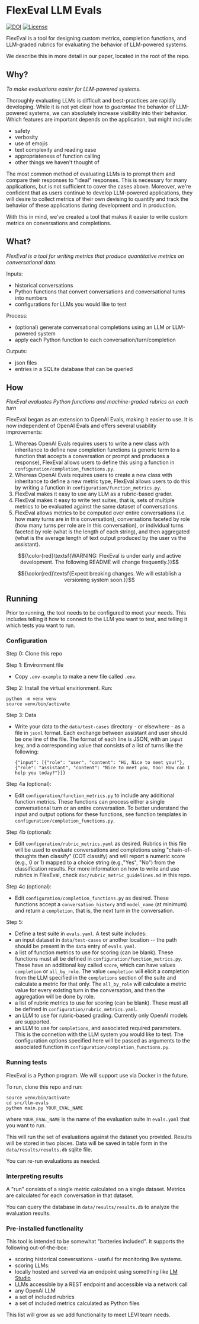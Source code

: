 # FlexEval LLM Evals

[![DOI](https://zenodo.org/badge/DOI/10.5281/zenodo.12729993.svg)](https://doi.org/10.5281/zenodo.12729993)
[![License](https://img.shields.io/github/license/DigitalHarborFoundation/FlexEval)](https://github.com/DigitalHarborFoundation/FlexEval/blob/main/LICENSE)

FlexEval is a tool for designing custom metrics, completion functions, and LLM-graded rubrics for evaluating the behavior of LLM-powered systems.

We describe this in more detail in our paper, located in the root of the repo.

## Why?

_To make evaluations easier for LLM-powered systems._

Thoroughly evaluating LLMs is difficult and best-practices are rapidly developing. While it is not yet clear how to _guarantee_ the behavior of LLM-powered systems, we can absolutely increase visibility into their behavior. Which features are important depends on the application, but might include:

- safety
- verbosity
- use of emojis
- text complexity and reading ease
- appropriateness of function calling
- other things we haven't thought of

The most common method of evaluating LLMs is to prompt them and compare their responses to "ideal" responses. This is necessary for many applications, but is not sufficient to cover the cases above. Moreover, we're confident that as users continue to develop LLM-powered applications, they will desire to collect metrics of their own devising to quantify and track the behavior of these applications during development and in production.

With this in mind, we've created a tool that makes it easier to write custom metrics on conversations and completions.

## What?

_FlexEval is a tool for writing metrics that produce quantitative metrics on conversational data._

Inputs:

- historical conversations
- Python functions that convert conversations and conversational turns into numbers
- configurations for LLMs you would like to test

Process:

- (optional) generate conversational completions using an LLM or LLM-powered system
- apply each Python function to each conversation/turn/completion

Outputs:

- json files
- entries in a SQLite database that can be queried

## How

_FlexEval evaluates Python functions and machine-graded rubrics on each turn_

FlexEval began as an extension to OpenAI Evals, making it easier to use. It is now independent of OpenAI Evals and offers several usability improvements:

1. Whereas OpenAI Evals requires users to write a new class with inheritance to define new completion functions (a generic term to a function that accepts a conversation or prompt and produces a response), FlexEval allows users to define this using a function in `configuration/completion_functions.py`.
2. Whereas OpenAI Evals requires users to create a new class with inheritance to define a new metric type, FlexEval allows users to do this by writing a function in `configuration/function_metrics.py`.
3. FlexEval makes it easy to use any LLM as a rubric-based grader.
4. FlexEval makes it easy to write test suites, that is, sets of multiple metrics to be evaluated against the same dataset of conversations.
5. FlexEval allows metrics to be computed over entire conversations (i.e. how many turns are in this conversation), conversations faceted by role (how many turns per role are in this conversation), or individual turns faceted by role (what is the length of each string), and then aggregated (what is the average length of text output produced by the user vs the assistant).

$${\color{red}\textsf{WARNING: FlexEval is under early and active development. The following README will change frequently.}}$$

$${\color{red}\textsf{Expect breaking changes. We will establish a versioning system soon.}}$$

## Running

Prior to running, the tool needs to be configured to meet your needs. This includes telling it how to connect to the LLM you want to test, and telling it which tests you want to run.

### Configuration

Step 0: Clone this repo

Step 1: Environment file

- Copy `.env-example` to make a new file called `.env`.

Step 2: Install the virtual envirionment. Run:

    python -m venv venv
    source venv/bin/activate

Step 3: Data

- Write your data to the `data/test-cases` directory - or elsewhere - as a file in `jsonl` format. Each exchange between assistant and user should be one line of the file. The format of each line is JSON, with an `input` key, and a corresponding value that consists of a list of turns like the following:

  `{"input": [{"role": "user", "content": "Hi, Nice to meet you!"}, {"role": "assistant", "content": "Nice to meet you, too! How can I help you today?"}]}`

Step 4a (optional):

- Edit `configuration/function_metrics.py` to include any additional function metrics. These functions can process either a single conversational turn or an entire conversation. To better understand the input and output options for these functions, see function templates in `configuration/completion_functions.py`.

Step 4b (optional):

- Edit `configuration/rubric_metrics.yaml` as desired. Rubrics in this file will be used to evaluate conversations and completions using "chain-of-thoughts then classify" (COT classify) and will report a numeric score (e.g., 0 or 1) mapped to a choice string (e.g.,"Yes", "No") from the classification results. For more information on how to write and use rubrics in FlexEval, check `doc/rubric_metric_guidelines.md` in this repo.

Step 4c (optional):

- Edit `configuration/completion_functions.py` as desired. These functions accept a `conversation_history` and `model_name` (at minimum) and return a `completion`, that is, the next turn in the conversation.

Step 5:

- Define a test suite in `evals.yaml`. A test suite includes:
- an input dataset in `data/test-cases` or another location -- the path should be present in the `data` entry of `evals.yaml`.
- a list of function metrics to use for scoring (can be blank). These functions must all be defined in `configuration/function_metrics.py`. These have an additional key called `score`, which can have values `completion` or `all_by_role`. The value `completion` will elicit a completion from the LLM specified in the `completions` section of the suite and calculate a metric for that only. The `all_by_role` will calculate a metric value for every existing turn in the conversation, and then the aggregation will be done by role.
- a list of rubric metrics to use for scoring (can be blank). These must all be defined in `configuration/rubric_metrics.yaml`.
- an LLM to use for rubric-based grading. Currently only OpenAI models are supported.
- an LLM to use for `completions`, and associated required parameters. This is the connetion with the LLM system you would like to test. The configuration options specified here will be passed as arguments to the associated function in `configuration/completion_functions.py`.

### Running tests

FlexEval is a Python program. We will support use via Docker in the future.

To run, clone this repo and run:

    source venv/bin/activate
    cd src/llm-evals
    python main.py YOUR_EVAL_NAME

where `YOUR_EVAL_NAME` is the name of the evaluation suite in `evals.yaml` that you want to run.

This will run the set of evaluations against the dataset you provided. Results will be stored in two places. Data will be saved in table form in the `data/results/results.db` sqlite file.

You can re-run evaluations as needed.

### Interpreting results

A "run" consists of a single metric calculated on a single dataset. Metrics are calculated for each conversation in that dataset.

You can query the database in `data/results/results.db` to analyze the evaluation results.

### Pre-installed functionality

This tool is intended to be somewhat "batteries included". It supports the following out-of-the-box:

- scoring historical conversations - useful for monitoring live systems.
- scoring LLMs:
- locally hosted and served via an endpoint using something like [LM Studio](https://lmstudio.ai)
- LLMs accessible by a REST endpoint and accessible via a network call
- any OpenAI LLM
- a set of included rubrics
- a set of included metrics calculated as Python files

This list will grow as we add functionality to meet LEVI team needs.
